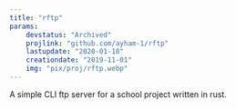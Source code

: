 ```yaml
---
title: "rftp"
params:
    devstatus: "Archived"
    projlink: "github.com/ayham-1/rftp"
    lastupdate: "2020-01-18"
    creationdate: "2019-11-01"
    img: "pix/proj/rftp.webp"
---
```


A simple CLI ftp server for a school project written in rust.
